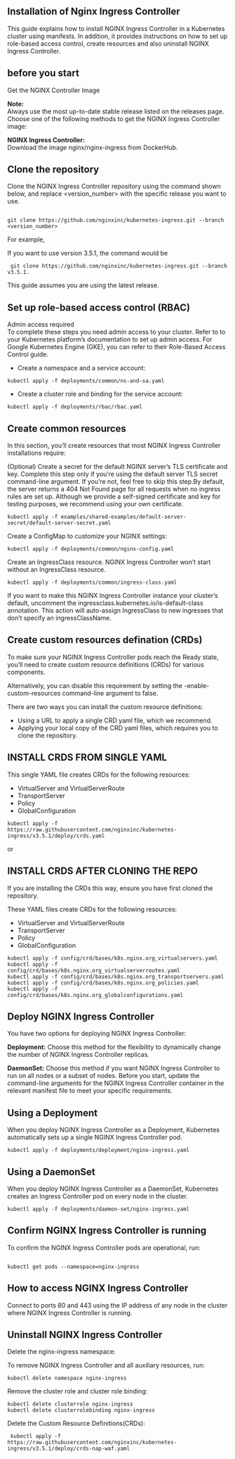## Installation of Nginx Ingress Controller

This guide explains how to install NGINX Ingress Controller in a Kubernetes cluster using manifests. In addition, it provides instructions on how to set up role-based access control, create  resources  and also uninstall NGINX Ingress Controller.

## before you start
Get the NGINX Controller Image

<b>Note:</b>
<br>
Always use the most up-to-date stable release listed on the releases page.
<br>
Choose one of the following methods to get the NGINX Ingress Controller image:

<b>NGINX Ingress Controller:</b> 
<br>
Download the image nginx/nginx-ingress from DockerHub.

## Clone the repository

Clone the NGINX Ingress Controller repository using the command shown below, and replace <version_number> with the specific release you want to use.

 ```

git clone https://github.com/nginxinc/kubernetes-ingress.git --branch <version_number>

```
For example,

If you want to use version 3.5.1, the command would be
```
 git clone https://github.com/nginxinc/kubernetes-ingress.git --branch v3.5.1.

```

This guide assumes you are using the latest release.

## Set up role-based access control (RBAC)

Admin access required
<br>
To complete these steps you need admin access to your cluster. Refer to to your Kubernetes platform’s documentation to set up admin access. For Google Kubernetes Engine (GKE), you can refer to their Role-Based Access Control guide.

- Create a namespace and a service account:
```
kubectl apply -f deployments/common/ns-and-sa.yaml
```
- Create a cluster role and binding for the service account:

 ```
kubectl apply -f deployments/rbac/rbac.yaml
```

 
## Create common resources

In this section, you’ll create resources that most NGINX Ingress Controller installations require:

(Optional) Create a secret for the default NGINX server’s TLS certificate and key. Complete this step only if you’re using the default server TLS secret command-line argument. If you’re not, feel free to skip this step.By default, the server returns a 404 Not Found page for all requests when no ingress rules are set up. Although we provide a self-signed certificate and key for testing purposes, we recommend using your own certificate.

 ```
kubectl apply -f examples/shared-examples/default-server-secret/default-server-secret.yaml
```
Create a ConfigMap to customize your NGINX settings:

 ```
kubectl apply -f deployments/common/nginx-config.yaml
```
Create an IngressClass resource. NGINX Ingress Controller won’t start without an IngressClass resource.

 ```
kubectl apply -f deployments/common/ingress-class.yaml
```
If you want to make this NGINX Ingress Controller instance your cluster’s default, uncomment the ingressclass.kubernetes.io/is-default-class annotation. This action will auto-assign IngressClass to new ingresses that don’t specify an ingressClassName.

## Create custom resources defination (CRDs)

To make sure your NGINX Ingress Controller pods reach the Ready state, you’ll need to create custom resource definitions (CRDs) for various components.

Alternatively, you can disable this requirement by setting the -enable-custom-resources command-line argument to false.

There are two ways you can install the custom resource definitions:

- Using a URL to apply a single CRD yaml file, which we recommend.
- Applying your local copy of the CRD yaml files, which requires you to clone the repository.


## INSTALL CRDS FROM SINGLE YAML
This single YAML file creates CRDs for the following resources:
- VirtualServer and VirtualServerRoute
- TransportServer
- Policy
- GlobalConfiguration

```
kubectl apply -f https://raw.githubusercontent.com/nginxinc/kubernetes-ingress/v3.5.1/deploy/crds.yaml

```
or 

## INSTALL CRDS AFTER CLONING THE REPO

If you are installing the CRDs this way, ensure you have first cloned the repository.

These YAML files create CRDs for the following resources:

- VirtualServer and VirtualServerRoute
- TransportServer
- Policy
- GlobalConfiguration
```
kubectl apply -f config/crd/bases/k8s.nginx.org_virtualservers.yaml
kubectl apply -f config/crd/bases/k8s.nginx.org_virtualserverroutes.yaml
kubectl apply -f config/crd/bases/k8s.nginx.org_transportservers.yaml
kubectl apply -f config/crd/bases/k8s.nginx.org_policies.yaml
kubectl apply -f config/crd/bases/k8s.nginx.org_globalconfigurations.yaml

```
 
## Deploy NGINX Ingress Controller

You have two options for deploying NGINX Ingress Controller:

<b> Deployment:</b> Choose this method for the flexibility to dynamically change the number of NGINX Ingress Controller replicas.
<br>

<b> DaemonSet:</b> Choose this method if you want NGINX Ingress Controller to run on all nodes or a subset of nodes.
Before you start, update the command-line arguments for the NGINX Ingress Controller container in the relevant manifest file to meet your specific requirements.

## Using a Deployment

When you deploy NGINX Ingress Controller as a Deployment, Kubernetes automatically sets up a single NGINX Ingress Controller pod.


 ```
kubectl apply -f deployments/deployment/nginx-ingress.yaml
```

## Using a DaemonSet

When you deploy NGINX Ingress Controller as a DaemonSet, Kubernetes creates an Ingress Controller pod on every node in the cluster.



 ```
kubectl apply -f deployments/daemon-set/nginx-ingress.yaml

```

## Confirm NGINX Ingress Controller is running

To confirm the NGINX Ingress Controller pods are operational, run:
```
 
kubectl get pods --namespace=nginx-ingress
```
## How to access NGINX Ingress Controller

Connect to ports 80 and 443 using the IP address of any node in the cluster where NGINX Ingress Controller is running.

## Uninstall NGINX Ingress Controller

Delete the nginx-ingress namespace:

 To remove NGINX Ingress Controller and all auxiliary resources, run:

 ```
kubectl delete namespace nginx-ingress
```
 Remove the cluster role and cluster role binding:

```
kubectl delete clusterrole nginx-ingress
kubectl delete clusterrolebinding nginx-ingress
```
Delete the Custom Resource Definitions(CRDs):
```
 kubectl apply -f https://raw.githubusercontent.com/nginxinc/kubernetes-ingress/v3.5.1/deploy/crds-nap-waf.yaml

 ```